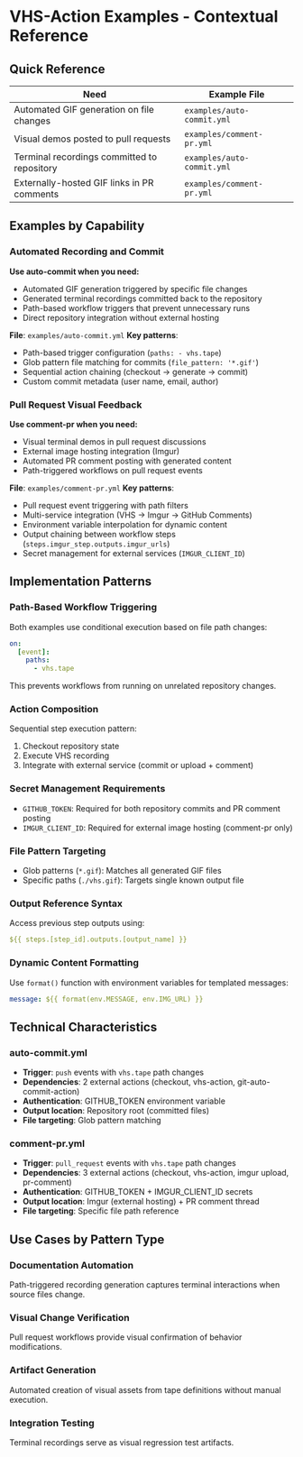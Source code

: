 # VHS-Action Examples - Contextual Reference

## Quick Reference

| Need | Example File |
|------|-------------|
| Automated GIF generation on file changes | `examples/auto-commit.yml` |
| Visual demos posted to pull requests | `examples/comment-pr.yml` |
| Terminal recordings committed to repository | `examples/auto-commit.yml` |
| Externally-hosted GIF links in PR comments | `examples/comment-pr.yml` |

## Examples by Capability

### Automated Recording and Commit
**Use auto-commit when you need:**
- Automated GIF generation triggered by specific file changes
- Generated terminal recordings committed back to the repository
- Path-based workflow triggers that prevent unnecessary runs
- Direct repository integration without external hosting

**File**: `examples/auto-commit.yml`
**Key patterns**:
- Path-based trigger configuration (`paths: - vhs.tape`)
- Glob pattern file matching for commits (`file_pattern: '*.gif'`)
- Sequential action chaining (checkout → generate → commit)
- Custom commit metadata (user name, email, author)

### Pull Request Visual Feedback
**Use comment-pr when you need:**
- Visual terminal demos in pull request discussions
- External image hosting integration (Imgur)
- Automated PR comment posting with generated content
- Path-triggered workflows on pull request events

**File**: `examples/comment-pr.yml`
**Key patterns**:
- Pull request event triggering with path filters
- Multi-service integration (VHS → Imgur → GitHub Comments)
- Environment variable interpolation for dynamic content
- Output chaining between workflow steps (`steps.imgur_step.outputs.imgur_urls`)
- Secret management for external services (`IMGUR_CLIENT_ID`)

## Implementation Patterns

### Path-Based Workflow Triggering
Both examples use conditional execution based on file path changes:
```yaml
on:
  [event]:
    paths:
      - vhs.tape
```
This prevents workflows from running on unrelated repository changes.

### Action Composition
Sequential step execution pattern:
1. Checkout repository state
2. Execute VHS recording
3. Integrate with external service (commit or upload + comment)

### Secret Management Requirements
- `GITHUB_TOKEN`: Required for both repository commits and PR comment posting
- `IMGUR_CLIENT_ID`: Required for external image hosting (comment-pr only)

### File Pattern Targeting
- Glob patterns (`*.gif`): Matches all generated GIF files
- Specific paths (`./vhs.gif`): Targets single known output file

### Output Reference Syntax
Access previous step outputs using:
```yaml
${{ steps.[step_id].outputs.[output_name] }}
```

### Dynamic Content Formatting
Use `format()` function with environment variables for templated messages:
```yaml
message: ${{ format(env.MESSAGE, env.IMG_URL) }}
```

## Technical Characteristics

### auto-commit.yml
- **Trigger**: `push` events with `vhs.tape` path changes
- **Dependencies**: 2 external actions (checkout, vhs-action, git-auto-commit-action)
- **Authentication**: GITHUB_TOKEN environment variable
- **Output location**: Repository root (committed files)
- **File targeting**: Glob pattern matching

### comment-pr.yml
- **Trigger**: `pull_request` events with `vhs.tape` path changes
- **Dependencies**: 3 external actions (checkout, vhs-action, imgur upload, pr-comment)
- **Authentication**: GITHUB_TOKEN + IMGUR_CLIENT_ID secrets
- **Output location**: Imgur (external hosting) + PR comment thread
- **File targeting**: Specific file path reference

## Use Cases by Pattern Type

### Documentation Automation
Path-triggered recording generation captures terminal interactions when source files change.

### Visual Change Verification
Pull request workflows provide visual confirmation of behavior modifications.

### Artifact Generation
Automated creation of visual assets from tape definitions without manual execution.

### Integration Testing
Terminal recordings serve as visual regression test artifacts.
